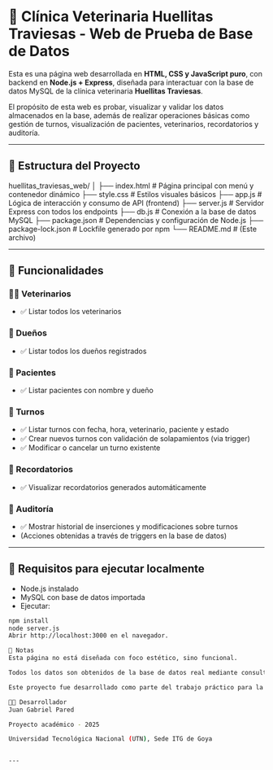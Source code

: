 # 🐾 Clínica Veterinaria Huellitas Traviesas - Web de Prueba de Base de Datos

Esta es una página web desarrollada en **HTML, CSS y JavaScript puro**, con backend en **Node.js + Express**, diseñada para interactuar con la base de datos MySQL de la clínica veterinaria **Huellitas Traviesas**. 

El propósito de esta web es probar, visualizar y validar los datos almacenados en la base, además de realizar operaciones básicas como gestión de turnos, visualización de pacientes, veterinarios, recordatorios y auditoría.

---

## 📁 Estructura del Proyecto

huellitas_traviesas_web/
│
├── index.html # Página principal con menú y contenedor dinámico
├── style.css # Estilos visuales básicos
├── app.js # Lógica de interacción y consumo de API (frontend)
├── server.js # Servidor Express con todos los endpoints
├── db.js # Conexión a la base de datos MySQL
├── package.json # Dependencias y configuración de Node.js
├── package-lock.json # Lockfile generado por npm
└── README.md # (Este archivo)

---

## 🚀 Funcionalidades

### 👩‍⚕️ Veterinarios
- ✅ Listar todos los veterinarios

### 👤 Dueños
- ✅ Listar todos los dueños registrados

### 🐶 Pacientes
- ✅ Listar pacientes con nombre y dueño

### 📆 Turnos
- ✅ Listar turnos con fecha, hora, veterinario, paciente y estado  
- ✅ Crear nuevos turnos con validación de solapamientos (via trigger)  
- ✅ Modificar o cancelar un turno existente

### 🔔 Recordatorios
- ✅ Visualizar recordatorios generados automáticamente

### 📝 Auditoría
- ✅ Mostrar historial de inserciones y modificaciones sobre turnos  
- (Acciones obtenidas a través de triggers en la base de datos)

---

## 🔧 Requisitos para ejecutar localmente

- Node.js instalado
- MySQL con base de datos importada
- Ejecutar:

```bash
npm install
node server.js
Abrir http://localhost:3000 en el navegador.

📌 Notas
Esta página no está diseñada con foco estético, sino funcional.

Todos los datos son obtenidos de la base de datos real mediante consultas SQL.

Este proyecto fue desarrollado como parte del trabajo práctico para la materia Base de Datos II.

👨‍💻 Desarrollador
Juan Gabriel Pared

Proyecto académico - 2025

Universidad Tecnológica Nacional (UTN), Sede ITG de Goya


---
